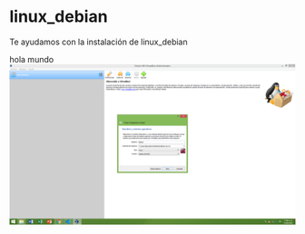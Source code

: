 # linux_debian
Te ayudamos con la instalación de linux_debian 

hola mundo
![img](imagenes_debian/1.png)